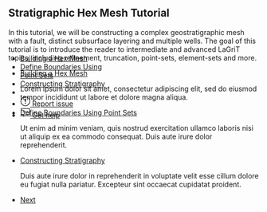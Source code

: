 <div class="uk-inline">
    <img src="{{ "images/19_hex_01_to_tet.png" | relative_url }}" alt="">
    <div class="uk-overlay uk-light uk-position-bottom">
        <h2 class="uk-margin-remove">Stratigraphic Hex Mesh Tutorial</h2>
    </div>
</div>

<div uk-alert>
    In this tutorial, we will be constructing a complex geostratigraphic mesh with a fault, distinct subsurface layering and multiple wells.
    The goal of this tutorial is to introduce the reader to intermediate and advanced LaGriT topics, including refinement, truncation, point-sets, element-sets and more.
</div>

<ul uk-accordion>
    <li>
        <a class="uk-accordion-title" href="#">Building a Hex Mesh</a>
        <div class="uk-accordion-content">
            <p>Lorem ipsum dolor sit amet, consectetur adipiscing elit, sed do eiusmod tempor incididunt ut labore et dolore magna aliqua.</p>
        </div>
    </li>
    <li>
        <a class="uk-accordion-title" href="#">Define Boundaries Using Point Sets</a>
        <div class="uk-accordion-content">
            <p>Ut enim ad minim veniam, quis nostrud exercitation ullamco laboris nisi ut aliquip ex ea commodo consequat. Duis aute irure dolor reprehenderit.</p>
        </div>
    </li>
    <li>
        <a class="uk-accordion-title" href="#">Constructing Stratigraphy</a>
        <div class="uk-accordion-content">
            <p>Duis aute irure dolor in reprehenderit in voluptate velit esse cillum dolore eu fugiat nulla pariatur. Excepteur sint occaecat cupidatat proident.</p>
        </div>
    </li>
</ul>

<ul class="uk-pagination">
    <li class="uk-margin-auto-left"><a href="{{ "step_01.html" | relative_url }}">Next <span class="uk-margin-small-left" uk-pagination-next></span></a></li>
</ul>

<div class="tm-sidebar-right uk-visible@l">
    <div uk-sticky="offset: 160" class="uk-sticky uk-active uk-sticky-fixed" style="position: fixed; top: 160px; width: 200px;">
        <ul uk-scrollspy-nav="closest: li; scroll: true; offset: 100" class="uk-nav uk-nav-default tm-nav uk-nav-parent-icon">
            <li class="uk-active"><a href="#migration-from-uikit-3-x">Building a Hex Mesh</a></li>
            <li class=""><a href="#migration-from-uikit-2-x">Define Boundaries Using Point Sets</a></li>
            <li class=""><a href="#migration-from-uikit-2-x">Constructing Stratigraphy</a></li>
            <li class="uk-nav-divider"></li>
            <!---->
            <li><a href="https://github.com/lanl/LaGriT/issues" target="_blank"><span uk-icon="icon: warning" class="uk-margin-small-right uk-icon"><svg width="20" height="20" viewBox="0 0 20 20" xmlns="http://www.w3.org/2000/svg" data-svg="warning"><circle cx="10" cy="14" r="1"></circle><circle fill="none" stroke="#000" stroke-width="1.1" cx="10" cy="10" r="9"></circle><path d="M10.97,7.72 C10.85,9.54 10.56,11.29 10.56,11.29 C10.51,11.87 10.27,12 9.99,12 C9.69,12 9.49,11.87 9.43,11.29 C9.43,11.29 9.16,9.54 9.03,7.72 C8.96,6.54 9.03,6 9.03,6 C9.03,5.45 9.46,5.02 9.99,5 C10.53,5.01 10.97,5.44 10.97,6 C10.97,6 11.04,6.54 10.97,7.72 L10.97,7.72 Z"></path></svg></span> <span class="uk-text-middle">Report issue</span></a></li>
            <li><a href="mailto:lagrit-dev@lanl.gov" target="_blank"><span uk-icon="icon: commenting" class="uk-margin-small-right uk-icon"><svg width="20" height="20" viewBox="0 0 20 20" xmlns="http://www.w3.org/2000/svg" data-svg="commenting"><polygon fill="none" stroke="#000" points="1.5,1.5 18.5,1.5 18.5,13.5 10.5,13.5 6.5,17.5 6.5,13.5 1.5,13.5"></polygon><circle cx="10" cy="8" r="1"></circle><circle cx="6" cy="8" r="1"></circle><circle cx="14" cy="8" r="1"></circle></svg></span> <span class="uk-text-middle">Get help</span></a></li>
        </ul>
    </div>
</div>